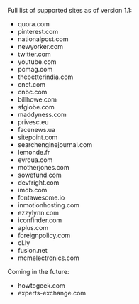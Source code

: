Full list of supported sites as of version 1.1:
- quora.com
- pinterest.com
- nationalpost.com
- newyorker.com
- twitter.com
- youtube.com
- pcmag.com
- thebetterindia.com
- cnet.com
- cnbc.com
- billhowe.com
- sfglobe.com
- maddyness.com
- privesc.eu
- facenews.ua
- sitepoint.com
- searchenginejournal.com
- lemonde.fr
- evroua.com
- motherjones.com
- sowefund.com
- devfright.com
- imdb.com
- fontawesome.io
- inmotionhosting.com
- ezzylynn.com
- iconfinder.com
- aplus.com
- foreignpolicy.com
- cl.ly
- fusion.net
- mcmelectronics.com

Coming in the future:
- howtogeek.com
- experts-exchange.com


